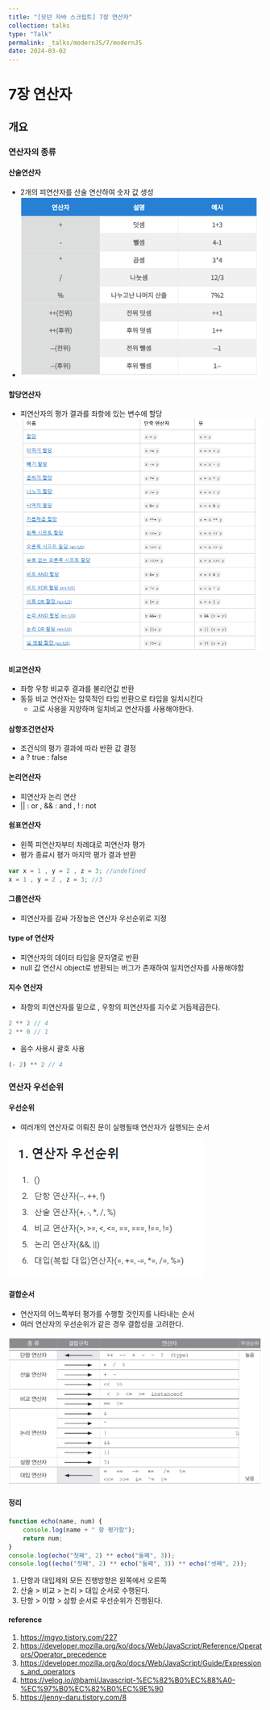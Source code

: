 ```yaml
---
title: "[모던 자바 스크립트] 7장 연산자"
collection: talks
type: "Talk"
permalink: _talks/modernJS/7/modernJS
date: 2024-03-02
---
```


# 7장 연산자

## 개요

### 연산자의 종류

#### 산술연산자
- 2개의 피연산자를 산술 연산하여 숫자 값 생성
- ![alt text](image-3.png)
#### 할당연산자
- 피연산자의 평가 결과를 좌항에 있는 변수에 할당
  ![alt text](image-2.png)
#### 비교연산자
- 좌항 우항 비교후 결과를 불리언값 반환
- 동등 비교 연산자는 암묵적인 타입 반환으로 타입을 일치시킨다
    - 고로 사용을 지양하며 일치비교 연산자를 사용해야한다.
#### 삼항조건연산자
- 조건식의 평가 결과에 따라 반환 값 결정
- a ? true : false
#### 논리연산자
- 피연산자 논리 연산
- || : or , && : and , ! : not
#### 쉼표연산자
- 왼쪽 피연산자부터 차례대로 피연산자 평가
- 평가 종료시 평가 마지막 평가 결과 반환
```javascript
var x = 1 , y = 2 , z = 3; //undefined
x = 1 , y = 2 , z = 3; //3
```
#### 그룹연산자
- 피연산자를 감싸 가장높은 연산자 우선순위로 지정
#### type of 연산자
- 피연산자의 데이터 타입을 문자열로 반환
- null 값 연산시 object로 반환되는 버그가 존재하여 일치연산자를 사용해야함
#### 지수 연산자
- 좌항의 피연산자를 밑으로 , 우항의 피연산자를 지수로 거듭제곱한다.
```javascript
2 ** 2 // 4
2 ** 0 // 1
```
- 음수 사용시 괄호 사용
```javascript
(- 2) ** 2 // 4

```

### 연산자 우선순위
#### 우선순위
- 여러개의 연산자로 이뤄진 문이 실행될때 연산자가 실행되는 순서

![alt text](image.png)

#### 결합순서
- 연산자의 어느쪽부터 평가를 수행할 것인지를 나타내는 순서
- 여러 연산자의 우선순위가 같은 경우 결합성을 고려한다.

![alt text](image-1.png)

#### 정리

```javascript
function echo(name, num) {
    console.log(name + " 항 평가함");
    return num;
}
console.log(echo("첫째", 2) ** echo("둘째", 3));
console.log((echo("첫째", 2) ** echo("둘째", 3)) ** echo("셋째", 2));
```



1. 단항과 대입제외 모든 진행방향은 왼쪽에서 오른쪽
2. 산술 > 비교 > 논리 > 대입 순서로 수행된다.
3. 단항 > 이항 > 삼항 순서로 우선순위가 진행된다.




#### reference
1. https://mgyo.tistory.com/227
2. https://developer.mozilla.org/ko/docs/Web/JavaScript/Reference/Operators/Operator_precedence
3. https://developer.mozilla.org/ko/docs/Web/JavaScript/Guide/Expressions_and_operators
4. https://velog.io/@bami/Javascript-%EC%82%B0%EC%88%A0-%EC%97%B0%EC%82%B0%EC%9E%90
5. https://jenny-daru.tistory.com/8
